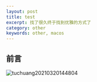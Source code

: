 ```yaml
---
layout: post
title: test
excerpt: 找了很久终于找到优雅的方式了
category: other
keywords: other, macos
---
```


## 前言

![tuchuang20210320144804](http://qxrjc959b.bkt.clouddn.com/3.png)


